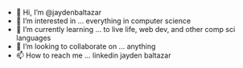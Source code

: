- 👋 Hi, I’m @jaydenbaltazar
- 👀 I’m interested in ... everything in computer science 
- 🌱 I’m currently learning ... to live life, web dev, and other comp sci languages
- 💞️ I’m looking to collaborate on ... anything 
- 📫 How to reach me ... linkedin jayden baltazar

<!---
jaydenbaltazar/jaydenbaltazar is a ✨ special ✨ repository because its `README.md` (this file) appears on your GitHub profile.
You can click the Preview link to take a look at your changes.
--->
